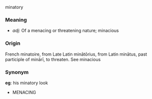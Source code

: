 minatory
### Meaning
+ _adj_: Of a menacing or threatening nature; minacious

### Origin

French minatoire, from Late Latin minātōrius, from Latin minātus, past participle of minārī, to threaten. See minacious

### Synonym

__eg__: his minatory look

+ MENACING


